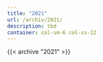 ```yaml
---
title: "2021"
url: /archiv/2021/
description: tbd
container: col-sm-6 col-xs-12
---
```


{{< archive "2021" >}}
